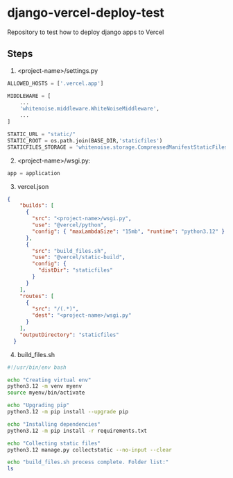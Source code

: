 # django-vercel-deploy-test
Repository to test how to deploy django apps to Vercel

## Steps
1. &lt;project-name>/settings.py
```python 
ALLOWED_HOSTS = ['.vercel.app']

MIDDLEWARE = [
    ...
    'whitenoise.middleware.WhiteNoiseMiddleware',
    ...
]

STATIC_URL = "static/"
STATIC_ROOT = os.path.join(BASE_DIR,'staticfiles')
STATICFILES_STORAGE = 'whitenoise.storage.CompressedManifestStaticFilesStorage'
```
2. &lt;project-name>/wsgi.py:
```python 
app = application
```
3. vercel.json
```json
{
    "builds": [
      {
        "src": "<project-name>/wsgi.py",
        "use": "@vercel/python",
        "config": { "maxLambdaSize": "15mb", "runtime": "python3.12" }
      },
      {
        "src": "build_files.sh",
        "use": "@vercel/static-build",
        "config": {
          "distDir": "staticfiles"
        }
      }
    ],
    "routes": [
      {
        "src": "/(.*)",
        "dest": "<project-name>/wsgi.py"
      }
    ],
    "outputDirectory": "staticfiles"
  }
```
4. build_files.sh
```bash
#!/usr/bin/env bash

echo "Creating virtual env"
python3.12 -m venv myenv
source myenv/bin/activate

echo "Upgrading pip"
python3.12 -m pip install --upgrade pip

echo "Installing dependencies"
python3.12 -m pip install -r requirements.txt

echo "Collecting static files"
python3.12 manage.py collectstatic --no-input --clear

echo "build_files.sh process complete. Folder list:"
ls
```